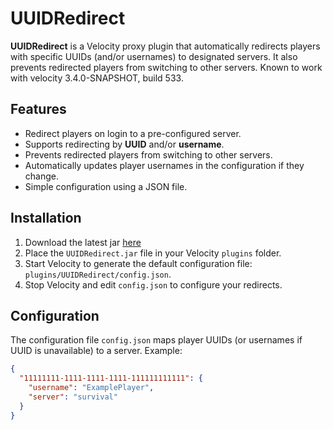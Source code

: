 # UUIDRedirect

**UUIDRedirect** is a Velocity proxy plugin that automatically redirects players with specific UUIDs (and/or usernames) to designated servers. It also prevents redirected players from switching to other servers.
Known to work with velocity 3.4.0-SNAPSHOT, build 533.

## Features

- Redirect players on login to a pre-configured server.
- Supports redirecting by **UUID** and/or **username**.
- Prevents redirected players from switching to other servers.
- Automatically updates player usernames in the configuration if they change.
- Simple configuration using a JSON file.

## Installation

1. Download the latest jar [here](https://hangar.papermc.io/logo23456/UUIDRedirect)
2. Place the `UUIDRedirect.jar` file in your Velocity `plugins` folder.
3. Start Velocity to generate the default configuration file: `plugins/UUIDRedirect/config.json`.
4. Stop Velocity and edit `config.json` to configure your redirects.

## Configuration

The configuration file `config.json` maps player UUIDs (or usernames if UUID is unavailable) to a server. Example:

```json
{
  "11111111-1111-1111-1111-111111111111": {
    "username": "ExamplePlayer",
    "server": "survival"
  }
}

